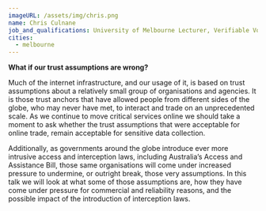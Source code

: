 ```yaml
---
imageURL: /assets/img/chris.png
name: Chris Culnane
job_and_qualifications: University of Melbourne Lecturer, Verifiable Voting, Privacy and Cyber Security Researcher
cities:
  - melbourne
---
```


**What if our trust assumptions are wrong?**

Much of the internet infrastructure, and our usage of it, is based on trust assumptions about a relatively small group of organisations and agencies. It is those trust anchors that have allowed people from different sides of the globe, who may never have met, to interact and trade on an unprecedented scale. As we continue to move critical services online we should take a moment to ask whether the trust assumptions that were acceptable for online trade, remain acceptable for sensitive data collection.

Additionally, as governments around the globe introduce ever more intrusive access and interception laws, including Australia’s Access and Assistance Bill, those same organisations will come under increased pressure to undermine, or outright break, those very assumptions. In this talk we will look at what some of those assumptions are, how they have come under pressure for commercial and reliability reasons, and the possible impact of the introduction of interception laws.
